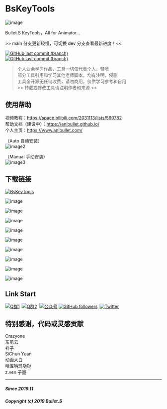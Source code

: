 # BsKeyTools
![image](https://raw.githubusercontent.com/AniBullet/BsKeyTools/main/BsKeyToolsPrev.gif)  

Bullet.S KeyTools，All for Animator...  

\>> main 分支更新较慢，可切换 dev 分支查看最新进度！<<  

[![GitHub last commit (branch)](https://img.shields.io/github/last-commit/AniBullet/BsKeyTools/dev?style=flat&logo=github&label=dev-last-commit)](https://github.com/AniBullet/BsKeyTools/tree/dev)  
[![GitHub last commit (branch)](https://img.shields.io/github/last-commit/AniBullet/BsKeyTools/main?style=flat&logo=github&label=main-last-commit)](https://github.com/AniBullet/BsKeyTools/tree/main)  

> 个人业余学习作品，工具一切仅代表个人，轻喷  
部分工具引用和学习其他老师脚本，均有注明，侵删  
工具全开源无任何收费，请勿商用，仅供学习参考和自用  
\>> 转载或修改工具请注明作者和来源 <<

## 使用帮助
视频教程：https://space.bilibili.com/2031113/lists/560782  
帮助文档（建设中）：https://anibullet.github.io/  
个人主页：https://www.anibullet.com/

（Auto 自动安装）  
![image2](https://raw.githubusercontent.com/AniBullet/BsKeyTools/main/SetupPrev.gif)  

（Manual 手动安装）  
![image3](https://raw.githubusercontent.com/AniBullet/BsKeyTools/main/PreviewRes/10.png)

## 下载链接
[![BsKeyTools](https://img.shields.io/badge/BsKeyTools-LatestReleases-success?style=flat-square&logo=github)](https://github.com/AniBullet/BsKeyTools/releases/latest)

![image](https://raw.githubusercontent.com/AniBullet/BsKeyTools/main/PreviewRes/01.png)  

![image](https://raw.githubusercontent.com/AniBullet/BsKeyTools/main/PreviewRes/02.png)  

![image](https://raw.githubusercontent.com/AniBullet/BsKeyTools/main/PreviewRes/03.png)  

![image](https://raw.githubusercontent.com/AniBullet/BsKeyTools/main/PreviewRes/04.png)  

![image](https://raw.githubusercontent.com/AniBullet/BsKeyTools/main/PreviewRes/05.png)  

![image](https://raw.githubusercontent.com/AniBullet/BsKeyTools/main/PreviewRes/06.png)  

![image](https://raw.githubusercontent.com/AniBullet/BsKeyTools/main/PreviewRes/07.png)  

![image](https://raw.githubusercontent.com/AniBullet/BsKeyTools/main/PreviewRes/08.png)  

![image](https://raw.githubusercontent.com/AniBullet/BsKeyTools/main/PreviewRes/09.png)  

## Link Start
[![Q群1](https://img.shields.io/badge/交流吹水群1-993590655-blue?style=flat-square&logo=Tencent-QQ)](https://jq.qq.com/?_wv=1027&k=hmeHhTwu)&ensp;[![Q群2](https://img.shields.io/badge/交流吹水群2-907481113-blue?style=flat-square&logo=Tencent-QQ)](https://qm.qq.com/q/FZ2gBKJeYE)&ensp;[![公众号](https://img.shields.io/badge/微信公众号-@aniBullet-success?style=flat-square&logo=wechat)](https://www.anibullet.com/about/)
[![GitHub followers](https://img.shields.io/github/followers/AniBullet?label=%E5%85%B3%E6%B3%A8&style=social)](https://github.com/AniBullet)&ensp;[![Twitter](https://img.shields.io/twitter/follow/aniBulletCom?label=BulletS&style=social)](https://twitter.com/aniBulletCom)

## 特别感谢，代码或灵感贡献
Crazyone  
东见云  
祥子  
SiChun Yuan  
动画大白  
哈库呐玛哒哒  
z.ven 子墨  

---
##### Since 2019.11
##### Copyright (c) 2019 Bullet.S
